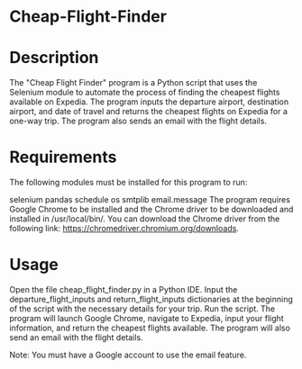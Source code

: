 # Cheap-Flight-Finder

# Description
The "Cheap Flight Finder" program is a Python script that uses the Selenium module to automate the process of finding the cheapest flights available on Expedia. The program inputs the departure airport, destination airport, and date of travel and returns the cheapest flights on Expedia for a one-way trip. The program also sends an email with the flight details.

# Requirements
The following modules must be installed for this program to run:

selenium
pandas
schedule
os
smtplib
email.message
The program requires Google Chrome to be installed and the Chrome driver to be downloaded and installed in /usr/local/bin/. You can download the Chrome driver from the following link: https://chromedriver.chromium.org/downloads.

# Usage
Open the file cheap_flight_finder.py in a Python IDE.
Input the departure_flight_inputs and return_flight_inputs dictionaries at the beginning of the script with the necessary details for your trip.
Run the script.
The program will launch Google Chrome, navigate to Expedia, input your flight information, and return the cheapest flights available. The program will also send an email with the flight details.

Note: You must have a Google account to use the email feature.
